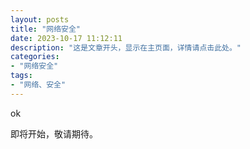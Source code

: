 ```yaml
---
layout: posts
title: "网络安全"
date: 2023-10-17 11:12:11
description: "这是文章开头，显示在主页面，详情请点击此处。"
categories: 
- "网络安全"
tags:
- "网络、安全"
---
```


ok

即将开始，敬请期待。
